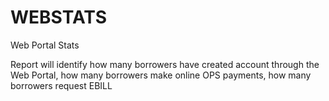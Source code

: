 # WEBSTATS
Web Portal Stats

Report will identify how many borrowers have created account through the Web Portal, how many borrowers make online OPS payments, how many borrowers request EBILL
